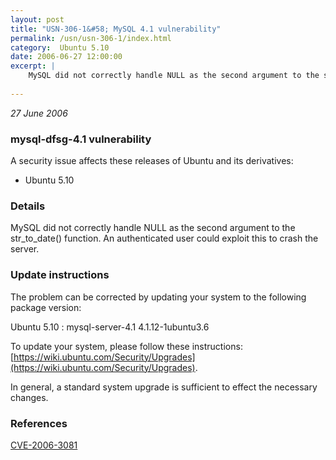 ```yaml
---
layout: post
title: "USN-306-1&#58; MySQL 4.1 vulnerability"
permalink: /usn/usn-306-1/index.html
category:  Ubuntu 5.10
date: 2006-06-27 12:00:00
excerpt: |
    MySQL did not correctly handle NULL as the second argument to the str_to_date() function. An authenticated user could exploit this to crash the server.
    
--- 
```

 
 

*27 June 2006*

### mysql-dfsg-4.1 vulnerability

A security issue affects these releases of Ubuntu and its derivatives:

* Ubuntu 5.10

### Details

MySQL did not correctly handle NULL as the second argument to the str_to_date() function. An authenticated user could exploit this to crash the server.

### Update instructions

The problem can be corrected by updating your system to the following package version:

Ubuntu 5.10
 : mysql-server-4.1 <span>4.1.12-1ubuntu3.6</span>

To update your system, please follow these instructions: [https://wiki.ubuntu.com/Security/Upgrades](https://wiki.ubuntu.com/Security/Upgrades).

In general, a standard system upgrade is sufficient to effect the necessary changes.

### References

 
 [CVE-2006-3081](http://people.ubuntu.com/~ubuntu-security/cve/CVE-2006-3081)
 

